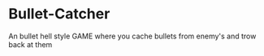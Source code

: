 # Bullet-Catcher
An bullet hell style GAME where you cache bullets from enemy's and trow back at them 
